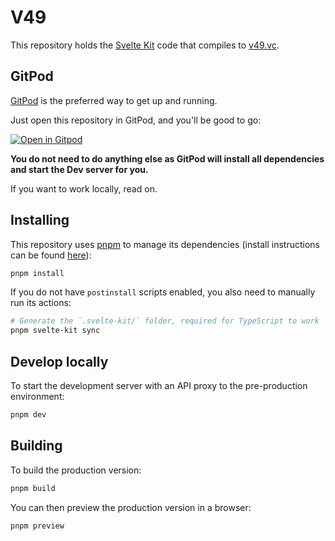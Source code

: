# V49

This repository holds the [Svelte Kit](https://kit.svelte.dev) code
that compiles to [v49.vc](https://v49.vc).

## GitPod

[GitPod](https://www.gitpod.io) is the preferred way to get up and running.

Just open this repository in GitPod, and you'll be good to go:

[![Open in Gitpod](https://gitpod.io/button/open-in-gitpod.svg)](https://gitpod.io/#https://github.com/prgm-dev/v49-homepage)

**You do not need to do anything else as GitPod will install all dependencies and start the Dev server for you.**

If you want to work locally, read on.

## Installing

This repository uses [pnpm](https://pnpm.io) to manage its dependencies
(install instructions can be found [here](https://pnpm.io/installation)):

```bash
pnpm install
```

If you do not have `postinstall` scripts enabled, you also need to
manually run its actions:

```bash
# Generate the `.svelte-kit/` folder, required for TypeScript to work
pnpm svelte-kit sync
```

## Develop locally

To start the development server with an API proxy to the pre-production environment:

```bash
pnpm dev
```

## Building

To build the production version:

```bash
pnpm build
```

You can then preview the production version in a browser:

```bash
pnpm preview
```
